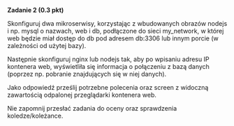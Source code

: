**Zadanie 2 (0.3 pkt)**

Skonfiguruj dwa mikroserwisy, korzystając z wbudowanych obrazów nodejs i np. mysql o nazwach, web i db, podłączone do sieci my_network, w której web będzie miał dostęp do db pod adresem db:3306 lub innym porcie (w zależności od użytej bazy).

Następnie skonfiguruj nginx lub nodejs tak, aby po wpisaniu adresu IP kontenera web, wyświetliła się informacja o połączeniu z bazą danych (poprzez np. pobranie znajdujących się w niej danych).

Jako odpowiedź prześlij potrzebne polecenia oraz screen z widoczną zawartością odpalonej przeglądarki kontenera web.

Nie zapomnij przesłać zadania do oceny oraz sprawdzenia koledze/koleżance.
